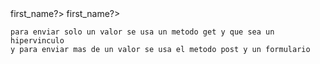  <?=//$user->first_name?>
<?php// solo sirve para imprimir un valor ?>
<?php //$user->first_name?>
<?php//sirve para tanto imprimir valores y hacer conciones y otros?>
<style>
        label,input{
            display:block
        }
    </style>
    para enviar solo un valor se usa un metodo get y que sea un hipervinculo 
    y para enviar mas de un valor se usa el metodo post y un formulario